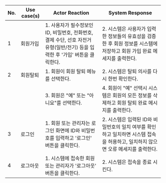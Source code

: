 | No. | Use case(s) | Actor Reaction | System Response |
| --- | --- | --- | --- |
| 1 | 회원가입 | 1. 사용자가 필수정보인 ID, 비밀번호, 전화번호, 결제 수단, 선호 자전거 유형(일반/전기) 등을 입력한 후 '가입' 버튼을 클릭한다. |2. 시스템은 사용자가 입력한 정보들의 유효성을 검증한 후 회원 정보를 시스템에 저장하고 회원 가입 완료 메세지를 출력한다. |
| 2 | 회원탈퇴 | 1. 회원이 회원 탈퇴 메뉴를 선택한다. | 2. 시스템은 탈퇴 의사를 다시 한번 확인한다.  |
|  |  | 3. 회원은 "예" 또는 "아니요"를 선택한다. | 4. 회원이 "예" 선택시 시스템은 회원의 모든 정보를 삭제하고 회원 탈퇴 완료 메시지를 출력한다. |
| 3 | 로그인 |1. 회원 또는 관리자는 로그인 화면에 ID와 비밀번호를 입력하고 '로그인' 버튼을 클릭한다. | 2. 시스템은 입력된 ID와 비밀번호의 일치 여부를 확인하고 일치하면 시스템 접속을 허용하고, 일치하지 않으면 오류 메세지를 출력한다. |
| 4 | 로그아웃 |1. 시스템에 접속한 회원 또는 관리자가 '로그아웃' 버튼을 클릭한다. |2. 시스템은 접속을 종료 시킨다. |